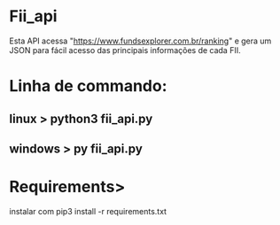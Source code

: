 # Fii_api

Esta API acessa "https://www.fundsexplorer.com.br/ranking" e gera um JSON para fácil acesso das principais informações de cada FII.

# Linha de commando:
## linux > python3 fii_api.py
## windows > py fii_api.py

# Requirements>

instalar com pip3 install -r requirements.txt